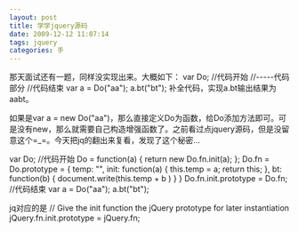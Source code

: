 ```yaml
---
layout: post
title: 学学jquery源码
date: 2009-12-12 11:07:14
tags: jquery
categories: 手
---
```

那天面试还有一题，同样没实现出来。大概如下：
var Do;
//代码开始
//-----代码部分
//代码结束
var a = Do("aa");
a.bt("bt");
补全代码，实现a.bt输出结果为aabt。

如果是var a = new Do("aa")，那么直接定义Do为函数，给Do添加方法即可。可是没有new，那么就需要自己构造增强函数了。之前看过点jquery源码，但是没留意这个=_=。今天把jq的翻出来复看，发现了这个秘密...

var Do;
//代码开始
Do = function(a) {
     return new Do.fn.init(a);
};
Do.fn = Do.prototype = {
     temp: "",
     init: function(a) {
            this.temp = a;
            return this;
     },
     bt: function(b) { document.write(this.temp + b ) }
}
Do.fn.init.prototype = Do.fn;
//代码结束
var a = Do("aa");
a.bt("bt");

jq对应的是
// Give the init function the jQuery prototype for later instantiation
jQuery.fn.init.prototype = jQuery.fn;